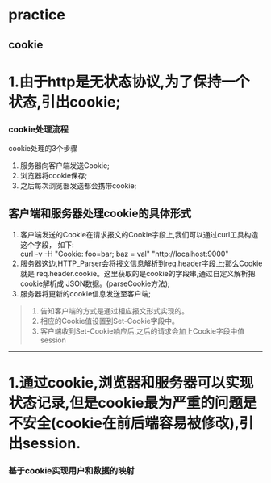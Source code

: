 practice
===================================
cookie
-----------------------------------
# 1.由于http是无状态协议,为了保持一个状态,引出cookie;
### cookie处理流程
cookie处理的3个步骤<br />
1. 服务器向客户端发送Cookie;<br />
2. 浏览器将cookie保存;<br />
3. 之后每次浏览器发送都会携带cookie;<br />
## 客户端和服务器处理cookie的具体形式
1. 客户端发送的Cookie在请求报文的Cookie字段上,我们可以通过curl工具构造这个字段，
如下:<br />
curl -v -H "Cookie: foo=bar; baz = val" "http://localhost:9000"
2. 服务器这边,HTTP_Parser会将报文信息解析到req.header字段上;那么Cookie就是
req.header.cookie。这里获取的是cookie的字段串,通过自定义解析把cookie解析成
JSON数据。(parseCookie方法);<br />
3. 服务器将更新的cookie信息发送至客户端;
> 1. 告知客户端的方式是通过相应报文形式实现的。
> 2. 相应的Cookie值设置到Set-Cookie字段中。
> 3. 客户端收到Set-Cookie响应后,之后的请求会加上Cookie字段中值
session
-----------------------------------			
# 1.通过cookie,浏览器和服务器可以实现状态记录,但是cookie最为严重的问题是不安全(cookie在前后端容易被修改),引出session.
### 基于cookie实现用户和数据的映射



